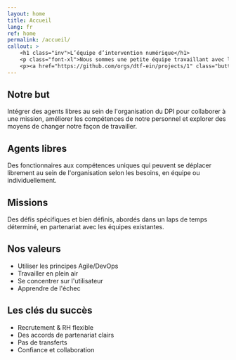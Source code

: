 ```yaml
---
layout: home
title: Accueil
lang: fr
ref: home
permalink: /accueil/
callout: >
    <h1 class="inv">L’équipe d’intervention numérique</h1>
    <p class="font-xl">Nous sommes une petite équipe travaillant avec le <acronym title="Dirigeant principal de l'information">DPI</acronym> de Services partagés Canada.</p>
    <p><a href="https://github.com/orgs/dtf-ein/projects/1" class="button">Suivez nos travaux</a></p>
---
```


## Notre but
Intégrer des agents libres au sein de l'organisation du DPI pour collaborer à une mission, améliorer les compétences de notre personnel et explorer des moyens de changer notre façon de travailler.

## Agents libres
Des fonctionnaires aux compétences uniques qui peuvent se déplacer librement au sein de l'organisation selon les besoins, en équipe ou individuellement.

## Missions
Des défis spécifiques et bien définis, abordés dans un laps de temps déterminé, en partenariat avec les équipes existantes.

## Nos valeurs
- Utiliser les principes Agile/DevOps
- Travailler en plein air
- Se concentrer sur l'utilisateur
- Apprendre de l'échec

## Les clés du succès
- Recrutement & RH flexible
- Des accords de partenariat clairs
- Pas de transferts
- Confiance et collaboration
